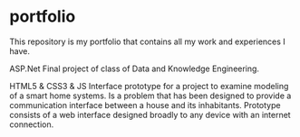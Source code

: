 portfolio
=========

This repository is my portfolio that contains all my work and experiences I have.


ASP.Net
Final project of class of Data and Knowledge Engineering.

HTML5 & CSS3 & JS
Interface prototype for a project to examine modeling of a smart home systems. 
Is a problem that has been designed to provide a communication interface between a house and its inhabitants. Prototype consists of a web interface designed broadly to any device with an internet connection.